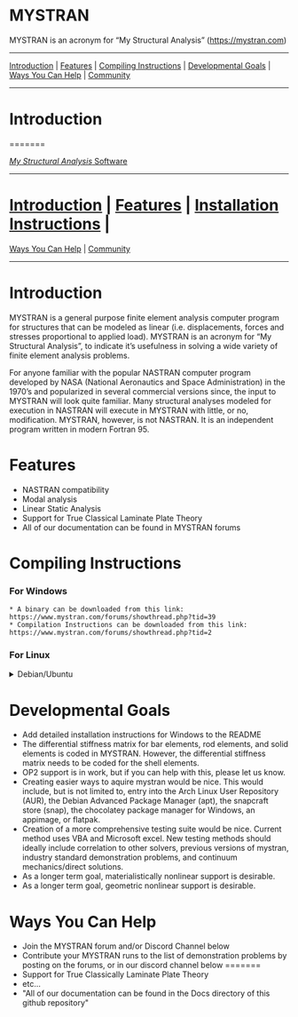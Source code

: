 MYSTRAN
=======

MYSTRAN is an acronym for “My Structural Analysis” (https://mystran.com)


---

[Introduction](#introduction) |
[Features](#features) |
[Compiling Instructions](#compiling-instructions) |
[Developmental Goals](#developmental-goals) |
[Ways You Can Help](#ways-you-can-help) |
[Community](#community)

---


# Introduction
=======

[*My Structural Analysis* Software](https://mystran.com)


---

[Introduction](#introduction) |
[Features](#features) |
[Installation Instructions](#installation-instructions) |
=======
[Ways You Can Help](#ways-you-can-help) |
[Community](#community)

---


# Introduction

MYSTRAN is a general purpose finite element analysis computer program for structures that can be modeled as linear (i.e. displacements, forces and stresses proportional to applied load). MYSTRAN is an acronym for “My Structural Analysis”, to indicate it’s usefulness in solving a wide variety of finite element analysis problems.

For anyone familiar with the popular NASTRAN computer program developed by NASA (National Aeronautics and Space Administration) in the 1970’s and popularized in several commercial versions since, the input to MYSTRAN will look quite familiar. Many structural analyses modeled for execution in NASTRAN will execute in MYSTRAN with little, or no, modification. MYSTRAN, however, is not NASTRAN. It is an independent program written in modern Fortran 95.

# Features

- NASTRAN compatibility
- Modal analysis
- Linear Static Analysis
- Support for True Classical Laminate Plate Theory
- All of our documentation can be found in MYSTRAN forums

# Compiling Instructions

### For Windows

    * A binary can be downloaded from this link: https://www.mystran.com/forums/showthread.php?tid=39
    * Compilation Instructions can be downloaded from this link: https://www.mystran.com/forums/showthread.php?tid=2


### For Linux

<details>
<summary> Debian/Ubuntu </summary>
<br>
MYSTRAN relies upon the following dependencies

- gcc
- g++ (may come with gcc)
- gfortran
- make
- git
- f2c (aka libf2c)
- cmake (version 3.18 or above)

Check if gcc is installed. 
```
dpkg --list | grep -P "^ii\s+gcc\s+"
```

Check if g++ is installed
```
dpkg --list | grep g++
```

If it is not installed, installed it.
```
sudo apt install gcc
```

Check if gfortran is installed
```
dpkg --list | grep -P "^ii\s+gfortran\s+"
```

If it is not installed, install it.
```
sudo apt install gfortran
```

Check if make is installed
```
dpkg --list | grep -P "^ii\s+make\s+"
```

If it is not installed, install it.
```
sudo apt install make
```

Check if git is installed
```
dpkg --list | grep -P "^ii\s+git\s+"
```

If it is not installed, install it.
```
sudo apt install git
```

Check if f2c is installed
```
dpkg --list | grep -P "^ii\s+f2c\s+"
```

If it is not installed, install it.
```
sudo apt install f2c
```

Check if cmake is installed

```
dpkg --list | grep -P "^ii\s+cmake\s+"
```
If it is not installed, or it is not version 3.18 or later, you can purge it,
and aquire the newest version from source, or from the snapcraft store. Using snap is reccomended.
```
sudo snap install cmake
```
   
Alternatively, if you do not want to use snap, you can aquire the newest version from source.
   
```
sudo apt purge cmake
git clone "https://gitlab.kitware.com/cmake/cmake.git"
cd cmake
./bootstrap
make
sudo make install
```

You now have all of the prerequisites to compile Mystran.

Aquire the Mystran source.
```
git clone https://github.com/dr-bill-c/MYSTRAN.git
cd MYSTRAN
```

Generate the build scripts.
```
cmake .
```

Compile with make.
```
make
```

Copy the mystran binary to the appropriate location
```
sudo cp MYSTRAN/Binaries/mystran /usr/local/bin/mystran
```

Delete the git repository 
```
cd ..
sudo rm -r MYSTRAN
```

Congragulations! You have just installed MYSTRAN.

</details>

# Developmental Goals

- Add detailed installation instructions for Windows to the README
- The differential stiffness matrix for bar elements, rod elements, and solid elements is coded in MYSTRAN. However, the differential stiffness matrix needs to be coded for the shell elements.
- OP2 support is in work, but if you can help with this, please let us know.
- Creating easier ways to aquire mystran would be nice. This would include, but is not limited to, entry into the Arch Linux User Repository (AUR), the Debian Advanced Package Manager (apt), the snapcraft store (snap), the chocolatey package manager for Windows, an appimage, or flatpak.
- Creation of a more comprehensive testing suite would be nice. Current method uses VBA and Microsoft excel. New testing methods should ideally include correlation to other solvers, previous versions of mystran, industry standard demonstration problems, and continuum mechanics/direct solutions.
- As a longer term goal, materialistically nonlinear support is desirable.
- As a longer term goal, geometric nonlinear support is desirable.

# Ways You Can Help

- Join the MYSTRAN forum and/or Discord Channel below
- Contribute your MYSTRAN runs to the list of demonstration problems by posting on the forums, or in our discord channel below
=======
- Support for True Classically Laminate Plate Theory
- etc...
- "All of our documentation can be found in the Docs directory of this github repository"
